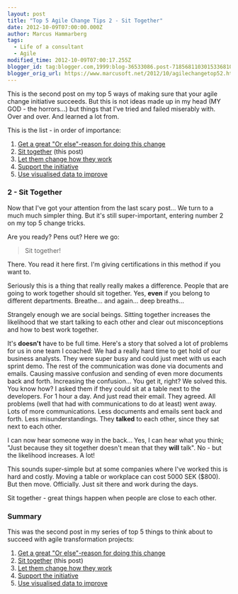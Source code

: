 ```yaml
---
layout: post
title: "Top 5 Agile Change Tips 2 - Sit Together"
date: 2012-10-09T07:00:00.000Z
author: Marcus Hammarberg
tags:
  - Life of a consultant
  - Agile
modified_time: 2012-10-09T07:00:17.255Z
blogger_id: tag:blogger.com,1999:blog-36533086.post-7185681103015336810
blogger_orig_url: https://www.marcusoft.net/2012/10/agilechangetop52.html
---
```


This is the second post on my top 5 ways of making sure that your agile change initiative succeeds. But this is not ideas made up in my head (MY GOD - the horrors...) but things that I've tried and failed miserably with. Over and over. And learned a lot from.

This is the list - in order of importance:

1. [Get a great "Or else"-reason for doing this change](https://www.marcusoft.net/2012/10/agilechangetop51.html)
2. [Sit together](https://www.marcusoft.net/2012/10/agilechangetop52.html) (this post)
3. [Let them change how they work](https://www.marcusoft.net/2012/10/agilechangetop53.html)
4. [Support the initiative](https://www.marcusoft.net/2012/10/agilechangetop54.html)
5. [Use visualised data to improve](https://www.marcusoft.net/2012/10/agilechangetop55.html)

### 2 - Sit Together

Now that I've got your attention from the last scary post... We turn to a much much simpler thing. But it's still super-important, entering number 2 on my top 5 change tricks.

Are you ready? Pens out? Here we go:

> Sit together!

There. You read it here first. I'm giving certifications in this method if you want to.

Seriously this is a thing that really really makes a difference. People that are going to work together should sit together. Yes, **even** if you belong to different departments. Breathe... and again... deep breaths...

Strangely enough we are social beings. Sitting together increases the likelihood that we start talking to each other and clear out misconceptions and how to best work together.

It's **doesn't** have to be full time. Here's a story that solved a lot of problems for us in one team I coached: We had a really hard time to get hold of our business analysts. They were super busy and could just meet with us each sprint demo. The rest of the communication was done via documents and emails. Causing massive confusion and sending of even more documents back and forth. Increasing the confusion... You get it, right? We solved this. You know how? I asked them if they could sit at a table next to the developers. For 1 hour a day. And just read their email. They agreed. All problems (well that had with communications to do at least) went away. Lots of more communications. Less documents and emails sent back and forth. Less misunderstandings. They **talked** to each other, since they sat next to each other.

I can now hear someone way in the back... Yes, I can hear what you think; "Just because they sit together doesn't mean that they **will** talk". No - but the likelihood increases. A lot!

This sounds super-simple but at some companies where I've worked this is hard and costly. Moving a table or workplace can cost 5000 SEK ($800). But then move. Officially. Just sit there and work during the days.

Sit together - great things happen when people are close to each other.

### Summary

This was the second post in my series of top 5 things to think about to succeed with agile transformation projects:

1. [Get a great "Or else"-reason for doing this change](https://www.marcusoft.net/2012/10/agilechangetop51.html)
2. [Sit together](https://www.marcusoft.net/2012/10/agilechangetop52.html) (this post)
3. [Let them change how they work](https://www.marcusoft.net/2012/10/agilechangetop53.html)
4. [Support the initiative](https://www.marcusoft.net/2012/10/agilechangetop54.html)
5. [Use visualised data to improve](https://www.marcusoft.net/2012/10/agilechangetop55.html)
